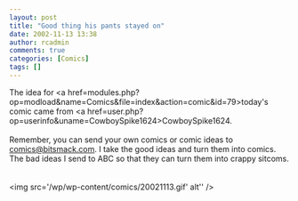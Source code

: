 ```yaml
---
layout: post
title: "Good thing his pants stayed on"
date: 2002-11-13 13:38
author: rcadmin
comments: true
categories: [Comics]
tags: []
---
```

The idea for <a href=modules.php?op=modload&name=Comics&file=index&action=comic&id=79>today's comic</a> came from <a href=user.php?op=userinfo&uname=CowboySpike1624>CowboySpike1624.</a> <br />
<br />
Remember, you can send your own comics or comic ideas to <a href=mailto:comics@bitsmack.com>comics@bitsmack.com</a>. I take the good ideas and turn them into comics. The bad ideas I send to ABC so that they can turn them into crappy sitcoms.
<br />
<br /><br /><!--more--><img src='/wp/wp-content/comics/20021113.gif' alt'' />
